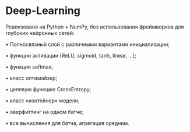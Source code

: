 # Deep-Learning


Реализовано на Python + NumPy, без использования фреймворков для глубоких нейронных сетей:

• Полносвязный слой с различными вариантами инициализации;

• функции активации (ReLU, sigmoid, tanh, linear, ...);

• функция softmax;

• класс оптимайзер;

• целевую функцию CrossEntropy;

• класс «контейнер» модели;

• оверфиттинг на одном батче;

• все вычисления для батча, агрегация средним.
